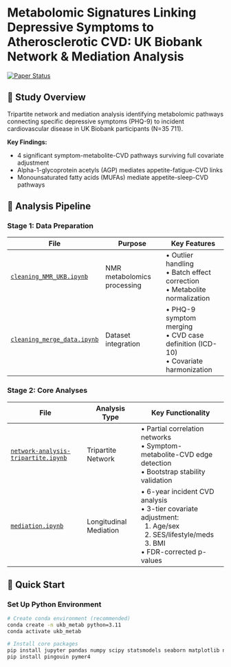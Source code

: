 # Metabolomic Signatures Linking Depressive Symptoms to Atherosclerotic CVD: UK Biobank Network & Mediation Analysis

[![Paper Status](https://img.shields.io/badge/Status-Submitted-yellow)](https://doi.org/your-doi-here)

## 🔬 Study Overview
Tripartite network and mediation analysis identifying metabolomic pathways connecting specific depressive symptoms (PHQ-9) to incident cardiovascular disease in UK Biobank participants (N=35 711).

**Key Findings:**
- 4 significant symptom-metabolite-CVD pathways surviving full covariate adjustment
- Alpha-1-glycoprotein acetyls (AGP) mediates appetite-fatigue-CVD links
- Monounsaturated fatty acids (MUFAs) mediate appetite-sleep-CVD pathways

## 📂 Analysis Pipeline

### Stage 1: Data Preparation
| File | Purpose | Key Features |
|------|---------|--------------|
| [`cleaning_NMR_UKB.ipynb`](cleaning_NMR_UKB.ipynb) | NMR metabolomics processing | • Outlier handling<br>• Batch effect correction<br>• Metabolite normalization |
| [`cleaning_merge_data.ipynb`](cleaning_merge_data.ipynb) | Dataset integration | • PHQ-9 symptom merging<br>• CVD case definition (ICD-10)<br>• Covariate harmonization |

### Stage 2: Core Analyses
| File | Analysis Type | Key Functionality |
|------|--------------|------------------|
| [`network-analysis-tripartite.ipynb`](network-analysis-tripartite.ipynb) | Tripartite Network | • Partial correlation networks<br>• Symptom-metabolite-CVD edge detection<br>• Bootstrap stability validation |
| [`mediation.ipynb`](mediation.ipynb) | Longitudinal Mediation | • 6-year incident CVD analysis<br>• 3-tier covariate adjustment:<br>  &nbsp;&nbsp;1. Age/sex<br>  &nbsp;&nbsp;2. SES/lifestyle/meds<br>  &nbsp;&nbsp;3. BMI<br>• FDR-corrected p-values |

## 🚀 Quick Start

### Set Up Python Environment
```bash
# Create conda environment (recommended)
conda create -n ukb_metab python=3.11
conda activate ukb_metab

# Install core packages
pip install jupyter pandas numpy scipy statsmodels seaborn matplotlib networkx
pip install pingouin pymer4

